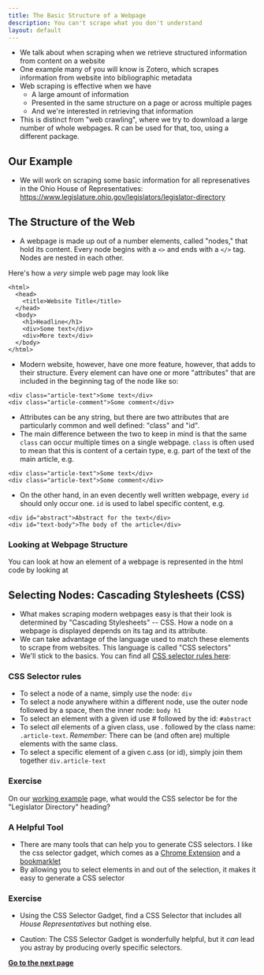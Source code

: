 ```yaml
---
title: The Basic Structure of a Webpage
description: You can't scrape what you don't understand
layout: default
---
```

* We talk about when scraping when we retrieve structured information from content on a website
* One example many of you will know is Zotero, which scrapes information from website into bibliographic metadata
* Web scraping is effective when we have
   * A large amount of information
   * Presented in the same structure on a page or across multiple pages
   * And we're interested in retrieving that information
* This is distinct from "web crawling", where we try to download a large number of whole webpages. R can be used for that, too, using a different package.

## Our Example
* We will work on scraping some basic information for all represenatives in the Ohio House of Representatives:
https://www.legislature.ohio.gov/legislators/legislator-directory

## The Structure of the Web
* A webpage is made up out of a number elements, called "nodes," that hold its content. Every node begins with a `<>` and ends with a `</>` tag. Nodes are nested in each other.

Here's how a *very* simple web page may look like

```
<html>
  <head>
    <title>Website Title</title>
  </head>
  <body>
    <h1>Headline</h1>
    <div>Some text</div>
    <div>More text</div>
  </body>
</html>
```

* Modern website, however, have one more feature, however, that adds to their structure. Every element can have one or more "attributes" that are included in the beginning tag of the node like so:

```
<div class="article-text">Some text</div>
<div class="article-comment">Some comment</div>
```

* Attributes can be any string, but there are two attributes that are particularly common and well defined: "class" and "id".
* The main difference between the two to keep in mind is that the same `class` can occur multiple times on a single webpage. `class` is often used to mean that this is content of a certain type, e.g. part of the text of the main article, e.g.

```
<div class="article-text">Some text</div>
<div class="article-text">Some comment</div>
```

* On the other hand, in an even decently well written webpage, every `id` should only occur one. `id` is used to label specific content, e.g.

```
<div id="abstract">Abstract for the text</div>
<div id="text-body">The body of the article</div>
```

### Looking at Webpage Structure
You can look at how an element of a webpage is represented in the html code by looking at

## Selecting Nodes: Cascading Stylesheets (CSS)

* What makes scraping modern webpages easy is that their look is determined by "Cascading Stylesheets" -- CSS. How a node on a webpage is displayed depends on its tag and its attribute.
* We can take advantage of the language used to match these elements to scrape from websites. This language is called "CSS selectors"
* We'll stick to the basics. You can find all [CSS selector rules here](https://www.w3schools.com/cssref/css_selectors.asp):

### CSS Selector rules
* To select a node of a name, simply use the node: `div`
* To select a node anywhere within a different node, use the outer node followed by a space, then the inner node: `body h1`
* To select an element with a given id use # followed by the id: `#abstract`
* To select *all* elements of a given class, use . followed by the class name: `.article-text`. *Remember:* There can be (and often are) multiple elements with the same class.
* To select a specific element of a given c.ass (or id), simply join them together `div.article-text`

### Exercise
On our [working example](https://www.legislature.ohio.gov/legislators/legislator-directory) page, what would the CSS selector be for the "Legislator Directory" heading?

### A Helpful Tool
* There are many tools that can help you to generate CSS selectors. I like the css selector gadget, which comes as a [Chrome Extension](https://chrome.google.com/webstore/detail/selectorgadget/mhjhnkcfbdhnjickkkdbjoemdmbfginb?hl=en) and a [bookmarklet](https://selectorgadget.com/)
* By allowing you to select elements in and out of the selection, it makes it easy to generate a CSS selector

### Exercise
* Using the CSS Selector Gadget, find a CSS Selector that includes all *House Representatives* but nothing else.

* Caution: The CSS Selector Gadget is wonderfully helpful, but it *can* lead you astray by producing overly specific selectors.

**[Go to the next page](first-steps-r)**
